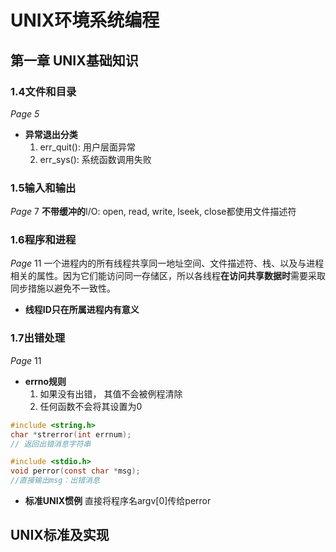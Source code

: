 # UNIX环境系统编程
## 第一章 UNIX基础知识
### 1.4文件和目录
*Page 5*
* **异常退出分类**
	1. err_quit(): 用户层面异常
	2. err_sys(): 系统函数调用失败

### 1.5输入和输出
*Page* 7
**不带缓冲的**I/O: open, read, write, lseek, close都使用文件描述符

### 1.6程序和进程
*Page* 11
一个进程内的所有线程共享同一地址空间、文件描述符、栈、以及与进程相关的属性。因为它们能访问同一存储区，所以各线程**在访问共享数据时**需要采取同步措施以避免不一致性。
* **线程ID只在所属进程内有意义**

### 1.7出错处理
*Page* 11
* **errno规则**
	1. 如果没有出错， 其值不会被例程清除
	2. 任何函数不会将其设置为0

```C
#include <string.h>
char *strerror(int errnum);
// 返回出错消息字符串
```
```C
#include <stdio.h>
void perror(const char *msg);
//直接输出msg：出错消息
```
* **标准UNIX惯例**
	直接将程序名argv[0]传给perror

## UNIX标准及实现

